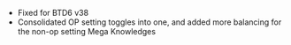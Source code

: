 - Fixed for BTD6 v38
- Consolidated OP setting toggles into one, and added more balancing for the non-op setting Mega Knowledges
